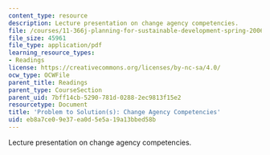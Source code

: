 ```yaml
---
content_type: resource
description: Lecture presentation on change agency competencies.
file: /courses/11-366j-planning-for-sustainable-development-spring-2006/eb8a7ce09e37ea0d5e5a19a13bbed58b_laxmi.pdf
file_size: 45961
file_type: application/pdf
learning_resource_types:
- Readings
license: https://creativecommons.org/licenses/by-nc-sa/4.0/
ocw_type: OCWFile
parent_title: Readings
parent_type: CourseSection
parent_uid: 7bff14cb-5290-781d-0288-2ec9813f15e2
resourcetype: Document
title: 'Problem to Solution(s): Change Agency Competencies'
uid: eb8a7ce0-9e37-ea0d-5e5a-19a13bbed58b
---
```

Lecture presentation on change agency competencies.